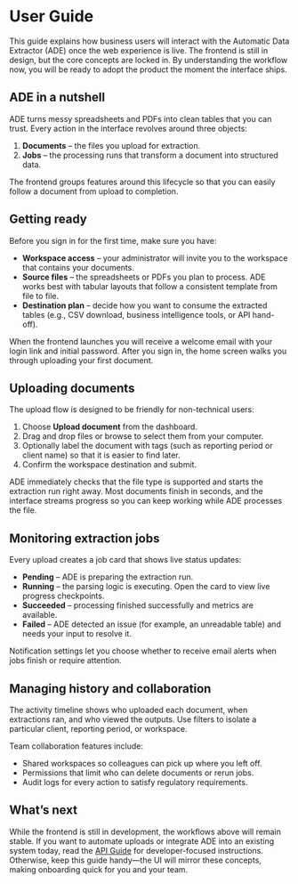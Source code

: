 # User Guide

This guide explains how business users will interact with the Automatic Data Extractor (ADE) once the web experience is live. The frontend is still in design, but the core concepts are locked in. By understanding the workflow now, you will be ready to adopt the product the moment the interface ships.

## ADE in a nutshell

ADE turns messy spreadsheets and PDFs into clean tables that you can trust. Every action in the interface revolves around three objects:

1. **Documents** – the files you upload for extraction.
2. **Jobs** – the processing runs that transform a document into structured data.

The frontend groups features around this lifecycle so that you can easily follow a document from upload to completion.

## Getting ready

Before you sign in for the first time, make sure you have:

- **Workspace access** – your administrator will invite you to the workspace that contains your documents.
- **Source files** – the spreadsheets or PDFs you plan to process. ADE works best with tabular layouts that follow a consistent template from file to file.
- **Destination plan** – decide how you want to consume the extracted tables (e.g., CSV download, business intelligence tools, or API hand-off).

When the frontend launches you will receive a welcome email with your login link and initial password. After you sign in, the home screen walks you through uploading your first document.

## Uploading documents

The upload flow is designed to be friendly for non-technical users:

1. Choose **Upload document** from the dashboard.
2. Drag and drop files or browse to select them from your computer.
3. Optionally label the document with tags (such as reporting period or client name) so that it is easier to find later.
4. Confirm the workspace destination and submit.

ADE immediately checks that the file type is supported and starts the extraction run right away. Most documents finish in seconds, and the interface streams progress so you can keep working while ADE processes the file.

## Monitoring extraction jobs

Every upload creates a job card that shows live status updates:

- **Pending** – ADE is preparing the extraction run.
- **Running** – the parsing logic is executing. Open the card to view live progress checkpoints.
- **Succeeded** – processing finished successfully and metrics are available.
- **Failed** – ADE detected an issue (for example, an unreadable table) and needs your input to resolve it.

Notification settings let you choose whether to receive email alerts when jobs finish or require attention.

## Managing history and collaboration

The activity timeline shows who uploaded each document, when extractions ran, and who viewed the outputs. Use filters to isolate a particular client, reporting period, or workspace.

Team collaboration features include:

- Shared workspaces so colleagues can pick up where you left off.
- Permissions that limit who can delete documents or rerun jobs.
- Audit logs for every action to satisfy regulatory requirements.

## What’s next

While the frontend is still in development, the workflows above will remain stable. If you want to automate uploads or integrate ADE into an existing system today, read the [API Guide](../reference/api-guide.md) for developer-focused instructions. Otherwise, keep this guide handy—the UI will mirror these concepts, making onboarding quick for you and your team.
